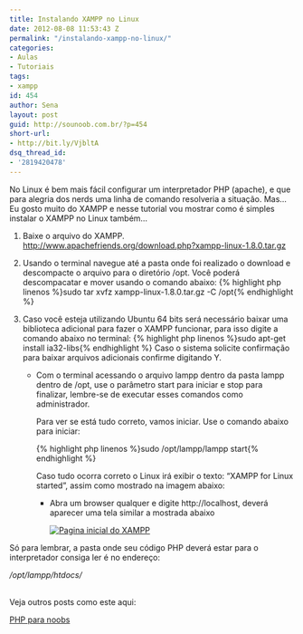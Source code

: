 ```yaml
---
title: Instalando XAMPP no Linux
date: 2012-08-08 11:53:43 Z
permalink: "/instalando-xampp-no-linux/"
categories:
- Aulas
- Tutoriais
tags:
- xampp
id: 454
author: Sena
layout: post
guid: http://sounoob.com.br/?p=454
short-url:
- http://bit.ly/VjbltA
dsq_thread_id:
- '2819420478'
---
```


No Linux é bem mais fácil configurar um interpretador PHP (apache), e que para alegria dos nerds uma linha de comando resolveria a situação. Mas… Eu gosto muito do XAMPP e nesse tutorial vou mostrar como é simples instalar o XAMPP no Linux também…<!--more-->

  1. Baixe o arquivo do XAMPP. <a title="XAMPP versão 1.8 para linux" href="http://www.apachefriends.org/download.php?xampp-linux-1.8.0.tar.gz" target="_blank">http://www.apachefriends.org/download.php?xampp-linux-1.8.0.tar.gz</a>
  2. Usando o terminal navegue até a pasta onde foi realizado o download e descompacte o arquivo para o diretório /opt.
    Você poderá descompacatar e mover usando o comando abaixo:
    {% highlight php linenos %}sudo tar xvfz xampp-linux-1.8.0.tar.gz -C /opt{% endhighlight %} 

  3. Caso você esteja utilizando Ubuntu 64 bits será necessário baixar uma biblioteca adicional para fazer o XAMPP funcionar, para isso digite a comando abaixo no terminal: 
    {% highlight php linenos %}sudo apt-get install ia32-libs{% endhighlight %} 
    Caso o sistema solicite confirmação para baixar arquivos adicionais confirme digitando Y.</li> 
    
      * Com o terminal acessando o arquivo lampp dentro da pasta lampp dentro de /opt, use o parâmetro start para iniciar e stop para finalizar, lembre-se de executar esses comandos como administrador.
  
        Para ver se está tudo correto, vamos iniciar. Use o comando abaixo para iniciar:</p> 
        {% highlight php linenos %}sudo /opt/lampp/lampp start{% endhighlight %} 
        
        Caso tudo ocorra correto o Linux irá exibir o texto: “XAMPP for Linux started”, assim como mostrado na imagem abaixo:[<img class="aligncenter size-full wp-image-455" title="xampp-start-linux" alt="" src="./assets/uploads/2012/08/xampp-start-linux.png" srcset="./assets/uploads/2012/08/xampp-start-linux.png 387w, ./assets/uploads/2012/08/xampp-start-linux-300x160.png 300w" sizes="(max-width: 387px) 100vw, 387px" />](./assets/uploads/2012/08/xampp-start-linux.png)</li> 
        
          * Abra um browser qualquer e digite http://localhost, deverá aparecer uma tela similar a mostrada abaixo
  
            [<img class="aligncenter size-full wp-image-444" title="xamp_home_page" alt="Pagina inicial do XAMPP" src="./assets/uploads/2012/08/xamp_home_page.png" srcset="./assets/uploads/2012/08/xamp_home_page.png 800w, ./assets/uploads/2012/08/xamp_home_page-300x199.png 300w" sizes="(max-width: 800px) 100vw, 800px" />](./assets/uploads/2012/08/xamp_home_page.png)</ol> 
        
        Só para lembrar, a pasta onde seu código PHP deverá estar para o interpretador consiga ler é no endereço:
        
        <address>
          /opt/lampp/htdocs/
        </address>
        
        <address>
           
        </address>
        
        Veja outros posts como este aqui:
  
        [PHP para noobs](./php-para-noobs/ "PHP para Noobs")